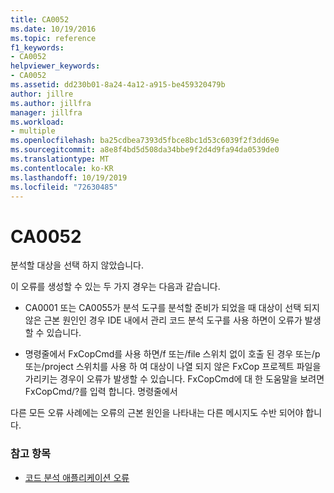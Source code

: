 ```yaml
---
title: CA0052
ms.date: 10/19/2016
ms.topic: reference
f1_keywords:
- CA0052
helpviewer_keywords:
- CA0052
ms.assetid: dd230b01-8a24-4a12-a915-be459320479b
author: jillre
ms.author: jillfra
manager: jillfra
ms.workload:
- multiple
ms.openlocfilehash: ba25cdbea7393d5fbce8bc1d53c6039f2f3dd69e
ms.sourcegitcommit: a8e8f4bd5d508da34bbe9f2d4d9fa94da0539de0
ms.translationtype: MT
ms.contentlocale: ko-KR
ms.lasthandoff: 10/19/2019
ms.locfileid: "72630485"
---
```

# <a name="ca0052"></a>CA0052

분석할 대상을 선택 하지 않았습니다.

이 오류를 생성할 수 있는 두 가지 경우는 다음과 같습니다.

- CA0001 또는 CA0055가 분석 도구를 분석할 준비가 되었을 때 대상이 선택 되지 않은 근본 원인인 경우 IDE 내에서 관리 코드 분석 도구를 사용 하면이 오류가 발생할 수 있습니다.

- 명령줄에서 FxCopCmd를 사용 하면/f 또는/file 스위치 없이 호출 된 경우 또는/p 또는/project 스위치를 사용 하 여 대상이 나열 되지 않은 FxCop 프로젝트 파일을 가리키는 경우이 오류가 발생할 수 있습니다. FxCopCmd에 대 한 도움말을 보려면 FxCopCmd/?를 입력 합니다. 명령줄에서

다른 모든 오류 사례에는 오류의 근본 원인을 나타내는 다른 메시지도 수반 되어야 합니다.

### <a name="see-also"></a>참고 항목

- [코드 분석 애플리케이션 오류](../code-quality/code-analysis-application-errors.md)
